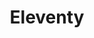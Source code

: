 ---
codehost: https://github.com/11ty/eleventy
logohandle: 11tydev
sort: 11ty
title: Eleventy
website: https://www.11ty.dev/
youtube: https://youtube.com/c/EleventyVideo
---